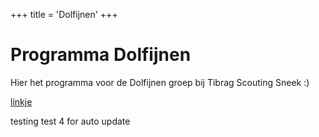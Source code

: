 +++
title = 'Dolfijnen'
+++

# Programma Dolfijnen

Hier het programma voor de Dolfijnen groep bij Tibrag Scouting Sneek :)

[linkje](https://www.google.com)

testing test 4 for auto update
